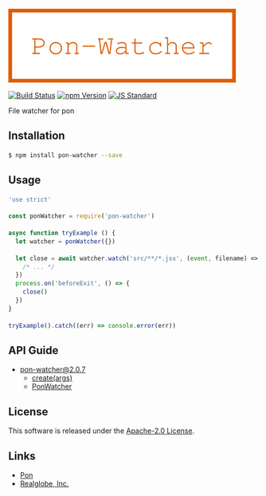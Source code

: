  <img src="assets/images/pon-watcher-banner.png" alt="Title Banner"
                    height="148"
                    style="height:148px"
/>


<!---
This file is generated by ape-tmpl. Do not update manually.
--->

<!-- Badge Start -->
<a name="badges"></a>

[![Build Status][bd_travis_shield_url]][bd_travis_url]
[![npm Version][bd_npm_shield_url]][bd_npm_url]
[![JS Standard][bd_standard_shield_url]][bd_standard_url]

[bd_repo_url]: https://github.com/realglobe-Inc/pon-watcher
[bd_travis_url]: http://travis-ci.org/realglobe-Inc/pon-watcher
[bd_travis_shield_url]: http://img.shields.io/travis/realglobe-Inc/pon-watcher.svg?style=flat
[bd_travis_com_url]: http://travis-ci.com/realglobe-Inc/pon-watcher
[bd_travis_com_shield_url]: https://api.travis-ci.com/realglobe-Inc/pon-watcher.svg?token=
[bd_license_url]: https://github.com/realglobe-Inc/pon-watcher/blob/master/LICENSE
[bd_codeclimate_url]: http://codeclimate.com/github/realglobe-Inc/pon-watcher
[bd_codeclimate_shield_url]: http://img.shields.io/codeclimate/github/realglobe-Inc/pon-watcher.svg?style=flat
[bd_codeclimate_coverage_shield_url]: http://img.shields.io/codeclimate/coverage/github/realglobe-Inc/pon-watcher.svg?style=flat
[bd_gemnasium_url]: https://gemnasium.com/realglobe-Inc/pon-watcher
[bd_gemnasium_shield_url]: https://gemnasium.com/realglobe-Inc/pon-watcher.svg
[bd_npm_url]: http://www.npmjs.org/package/pon-watcher
[bd_npm_shield_url]: http://img.shields.io/npm/v/pon-watcher.svg?style=flat
[bd_standard_url]: http://standardjs.com/
[bd_standard_shield_url]: https://img.shields.io/badge/code%20style-standard-brightgreen.svg

<!-- Badge End -->


<!-- Description Start -->
<a name="description"></a>

File watcher for pon

<!-- Description End -->


<!-- Overview Start -->
<a name="overview"></a>



<!-- Overview End -->


<!-- Sections Start -->
<a name="sections"></a>

<!-- Section from "doc/guides/01.Installation.md.hbs" Start -->

<a name="section-doc-guides-01-installation-md"></a>

Installation
-----

```bash
$ npm install pon-watcher --save
```


<!-- Section from "doc/guides/01.Installation.md.hbs" End -->

<!-- Section from "doc/guides/02.Usage.md.hbs" Start -->

<a name="section-doc-guides-02-usage-md"></a>

Usage
---------

```javascript
'use strict'

const ponWatcher = require('pon-watcher')

async function tryExample () {
  let watcher = ponWatcher({})

  let close = await watcher.watch('src/**/*.jsx', (event, filename) => {
    /* ... */
  })
  process.on('beforeExit', () => {
    close()
  })
}

tryExample().catch((err) => console.error(err))
```


<!-- Section from "doc/guides/02.Usage.md.hbs" End -->

<!-- Section from "doc/guides/10.API Guide.md.hbs" Start -->

<a name="section-doc-guides-10-a-p-i-guide-md"></a>

API Guide
-----

+ [pon-watcher@2.0.7](./doc/api/api.md)
  + [create(args)](./doc/api/api.md#pon-watcher-function-create)
  + [PonWatcher](./doc/api/api.md#pon-watcher-class)


<!-- Section from "doc/guides/10.API Guide.md.hbs" End -->


<!-- Sections Start -->


<!-- LICENSE Start -->
<a name="license"></a>

License
-------
This software is released under the [Apache-2.0 License](https://github.com/realglobe-Inc/pon-watcher/blob/master/LICENSE).

<!-- LICENSE End -->


<!-- Links Start -->
<a name="links"></a>

Links
------

+ [Pon][pon_url]
+ [Realglobe, Inc.][realglobe,_inc__url]

[pon_url]: https://github.com/realglobe-Inc/pon
[realglobe,_inc__url]: http://realglobe.jp

<!-- Links End -->
